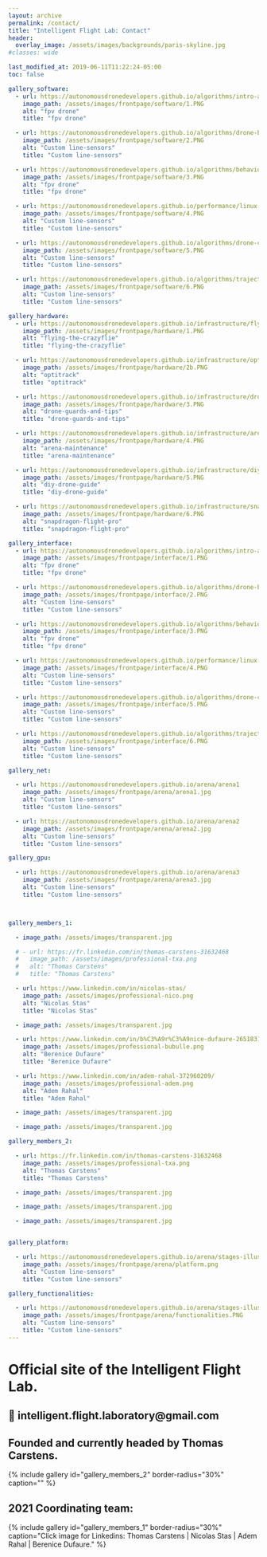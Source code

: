 ```yaml
---
layout: archive
permalink: /contact/
title: "Intelligent Flight Lab: Contact"
header:
  overlay_image: /assets/images/backgrounds/paris-skyline.jpg
#classes: wide

last_modified_at: 2019-06-11T11:22:24-05:00
toc: false

gallery_software:
  - url: https://autonomousdronedevelopers.github.io/algorithms/intro-autonomy/
    image_path: /assets/images/frontpage/software/1.PNG
    alt: "fpv drone"
    title: "fpv drone"

  - url: https://autonomousdronedevelopers.github.io/algorithms/drone-bot-design/
    image_path: /assets/images/frontpage/software/2.PNG
    alt: "Custom line-sensors"
    title: "Custom line-sensors"

  - url: https://autonomousdronedevelopers.github.io/algorithms/behaviour-planning/
    image_path: /assets/images/frontpage/software/3.PNG
    alt: "fpv drone"
    title: "fpv drone"

  - url: https://autonomousdronedevelopers.github.io/performance/linux-and-ros-background/
    image_path: /assets/images/frontpage/software/4.PNG
    alt: "Custom line-sensors"
    title: "Custom line-sensors"

  - url: https://autonomousdronedevelopers.github.io/algorithms/drone-control-architecture/
    image_path: /assets/images/frontpage/software/5.PNG
    alt: "Custom line-sensors"
    title: "Custom line-sensors"

  - url: https://autonomousdronedevelopers.github.io/algorithms/trajectory-generation/
    image_path: /assets/images/frontpage/software/6.PNG
    alt: "Custom line-sensors"
    title: "Custom line-sensors"

gallery_hardware:
  - url: https://autonomousdronedevelopers.github.io/infrastructure/flying-the-crazyflie/
    image_path: /assets/images/frontpage/hardware/1.PNG
    alt: "flying-the-crazyflie"
    title: "flying-the-crazyflie"

  - url: https://autonomousdronedevelopers.github.io/infrastructure/optitrack/
    image_path: /assets/images/frontpage/hardware/2b.PNG
    alt: "optitrack"
    title: "optitrack"

  - url: https://autonomousdronedevelopers.github.io/infrastructure/drone-guards-and-tips/
    image_path: /assets/images/frontpage/hardware/3.PNG
    alt: "drone-guards-and-tips"
    title: "drone-guards-and-tips"

  - url: https://autonomousdronedevelopers.github.io/infrastructure/arena-maintenance/
    image_path: /assets/images/frontpage/hardware/4.PNG
    alt: "arena-maintenance"
    title: "arena-maintenance"

  - url: https://autonomousdronedevelopers.github.io/infrastructure/diy-drone-guide/
    image_path: /assets/images/frontpage/hardware/5.PNG
    alt: "diy-drone-guide"
    title: "diy-drone-guide"

  - url: https://autonomousdronedevelopers.github.io/infrastructure/snapdragon-flight-pro/
    image_path: /assets/images/frontpage/hardware/6.PNG
    alt: "snapdragon-flight-pro"
    title: "snapdragon-flight-pro"

gallery_interface:
  - url: https://autonomousdronedevelopers.github.io/algorithms/intro-autonomy/
    image_path: /assets/images/frontpage/interface/1.PNG
    alt: "fpv drone"
    title: "fpv drone"

  - url: https://autonomousdronedevelopers.github.io/algorithms/drone-bot-design/
    image_path: /assets/images/frontpage/interface/2.PNG
    alt: "Custom line-sensors"
    title: "Custom line-sensors"

  - url: https://autonomousdronedevelopers.github.io/algorithms/behaviour-planning/
    image_path: /assets/images/frontpage/interface/3.PNG
    alt: "fpv drone"
    title: "fpv drone"

  - url: https://autonomousdronedevelopers.github.io/performance/linux-and-ros-background/
    image_path: /assets/images/frontpage/interface/4.PNG
    alt: "Custom line-sensors"
    title: "Custom line-sensors"

  - url: https://autonomousdronedevelopers.github.io/algorithms/drone-control-architecture/
    image_path: /assets/images/frontpage/interface/5.PNG
    alt: "Custom line-sensors"
    title: "Custom line-sensors"

  - url: https://autonomousdronedevelopers.github.io/algorithms/trajectory-generation/
    image_path: /assets/images/frontpage/interface/6.PNG
    alt: "Custom line-sensors"
    title: "Custom line-sensors"

gallery_net:

  - url: https://autonomousdronedevelopers.github.io/arena/arena1
    image_path: /assets/images/frontpage/arena/arena1.jpg
    alt: "Custom line-sensors"
    title: "Custom line-sensors"

  - url: https://autonomousdronedevelopers.github.io/arena/arena2
    image_path: /assets/images/frontpage/arena/arena2.jpg
    alt: "Custom line-sensors"
    title: "Custom line-sensors"

gallery_gpu:

  - url: https://autonomousdronedevelopers.github.io/arena/arena3
    image_path: /assets/images/frontpage/arena/arena3.jpg
    alt: "Custom line-sensors"
    title: "Custom line-sensors"



gallery_members_1:

  - image_path: /assets/images/transparent.jpg 

  # - url: https://fr.linkedin.com/in/thomas-carstens-31632468
  #   image_path: /assets/images/professional-txa.png
  #   alt: "Thomas Carstens"
  #   title: "Thomas Carstens"

  - url: https://www.linkedin.com/in/nicolas-stas/
    image_path: /assets/images/professional-nico.png
    alt: "Nicolas Stas"
    title: "Nicolas Stas"

  - image_path: /assets/images/transparent.jpg

  - url: https://www.linkedin.com/in/b%C3%A9r%C3%A9nice-dufaure-265183183/
    image_path: /assets/images/professional-bubulle.png
    alt: "Berenice Dufaure"
    title: "Berenice Dufaure"

  - url: https://www.linkedin.com/in/adem-rahal-372960209/
    image_path: /assets/images/professional-adem.png
    alt: "Adem Rahal"
    title: "Adem Rahal"    

  - image_path: /assets/images/transparent.jpg 

  - image_path: /assets/images/transparent.jpg 

gallery_members_2:

  - url: https://fr.linkedin.com/in/thomas-carstens-31632468
    image_path: /assets/images/professional-txa.png
    alt: "Thomas Carstens"
    title: "Thomas Carstens"

  - image_path: /assets/images/transparent.jpg

  - image_path: /assets/images/transparent.jpg

  - image_path: /assets/images/transparent.jpg


gallery_platform:

  - url: https://autonomousdronedevelopers.github.io/arena/stages-illustrated
    image_path: /assets/images/frontpage/arena/platform.png
    alt: "Custom line-sensors"
    title: "Custom line-sensors"

gallery_functionalities:

  - url: https://autonomousdronedevelopers.github.io/arena/stages-illustrated
    image_path: /assets/images/frontpage/arena/functionalities.PNG
    alt: "Custom line-sensors"
    title: "Custom line-sensors"
---
```



<h1>Official site of the Intelligent Flight Lab.</h1>

<h2>📧 intelligent.flight.laboratory@gmail.com</h2>

<!-- <h2>Current director: </h2>
{% include gallery id="gallery_members_2" caption="Images linked to each Linkedin." %} -->

<h2>Founded and currently headed by Thomas Carstens.</h2>
 {% include gallery id="gallery_members_2" border-radius="30%" caption="" %} 

<h2>2021 Coordinating team: </h2>
{% include gallery id="gallery_members_1" border-radius="30%" caption="Click image for Linkedins: Thomas Carstens | Nicolas Stas | Adem Rahal | Berenice Dufaure." %}
